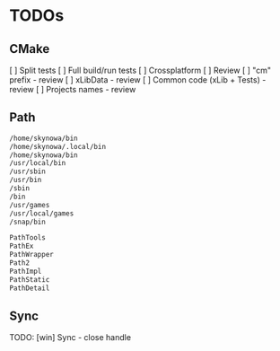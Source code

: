 # TODOs

## CMake

[ ] Split tests
[ ] Full build/run tests
[ ] Crossplatform
[ ] Review
[ ] "cm" prefix - review
[ ] xLibData - review
[ ] Common code (xLib + Tests) - review
[ ] Projects names - review

## Path

```bash
/home/skynowa/bin
/home/skynowa/.local/bin
/home/skynowa/bin
/usr/local/bin
/usr/sbin
/usr/bin
/sbin
/bin
/usr/games
/usr/local/games
/snap/bin
```

```bash
PathTools
PathEx
PathWrapper
Path2
PathImpl
PathStatic
PathDetail
```

## Sync

TODO: [win] Sync - close handle
